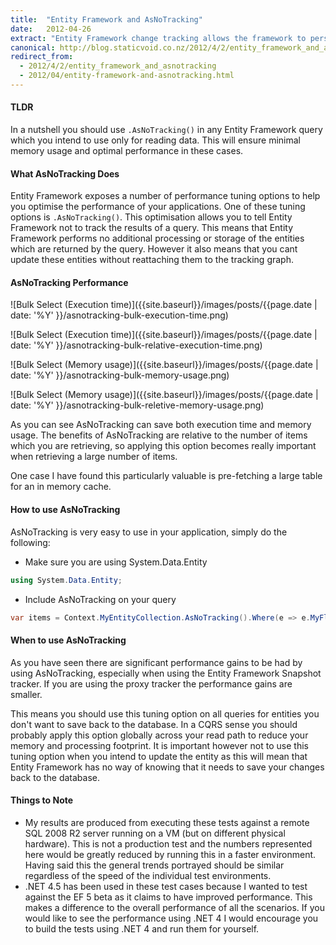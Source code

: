 ```yaml
---
title:  "Entity Framework and AsNoTracking"
date:   2012-04-26
extract: "Entity Framework change tracking allows the framework to persist only changed data to the database, however this comes at a performance cost. This post discusses the performance impacts of change tracking and when its appropriate to switch it off."
canonical: http://blog.staticvoid.co.nz/2012/4/2/entity_framework_and_asnotracking
redirect_from:
  - 2012/4/2/entity_framework_and_asnotracking
  - 2012/04/entity-framework-and-asnotracking.html
---
```

#### TLDR
In a nutshell you should use `.AsNoTracking()` in any Entity Framework query which you intend to use only for reading data. This will ensure minimal memory usage and optimal performance in these cases.

#### What AsNoTracking Does
Entity Framework exposes a number of  performance tuning options to help you optimise the performance of your applications. One of these tuning options is `.AsNoTracking()`. This optimisation allows you to tell Entity Framework not to track the results of a query. This means that Entity Framework performs no additional processing or storage of the entities which are returned by the query. However it also means that you cant update these entities without reattaching them to the tracking graph.

#### AsNoTracking Performance

![Bulk Select (Execution time)]({{site.baseurl}}/images/posts/{{page.date | date: '%Y' }}/asnotracking-bulk-execution-time.png)

![Bulk Select (Execution time)]({{site.baseurl}}/images/posts/{{page.date | date: '%Y' }}/asnotracking-bulk-relative-execution-time.png)

![Bulk Select (Memory usage)]({{site.baseurl}}/images/posts/{{page.date | date: '%Y' }}/asnotracking-bulk-memory-usage.png)

![Bulk Select (Memory usage)]({{site.baseurl}}/images/posts/{{page.date | date: '%Y' }}/asnotracking-bulk-reletive-memory-usage.png)

As you can see AsNoTracking can save both execution time and memory usage. The benefits of AsNoTracking are relative to the number of items which you are retrieving, so applying this option becomes really important when retrieving a large number of items.

One case I have found this particularly valuable is pre-fetching a large table for an in memory cache.

#### How to use AsNoTracking

AsNoTracking is very easy to use in your application, simply do the following:

 - Make sure you are using System.Data.Entity
 ``` csharp
 using System.Data.Entity;
 ```
 - Include AsNoTracking on your query
 ``` csharp
 var items = Context.MyEntityCollection.AsNoTracking().Where(e => e.MyFlag);
 ```

#### When to use AsNoTracking

As you have seen there are significant performance gains to be had by using AsNoTracking, especially when using the Entity Framework Snapshot tracker. If you are using the proxy tracker the performance gains are smaller.

This means you should use this tuning option on all queries for entities you don't want to save back to the database. In a CQRS sense you should probably apply this option globally across your read path to reduce your memory and processing footprint.
It is important however not to use this tuning option when you intend to update the entity as this will mean that Entity Framework has no way of knowing that it needs to save your changes back to the database.

#### Things to Note

 - My results are produced from executing these tests against a remote SQL 2008 R2 server running on a VM (but on different physical hardware). This is not a production test and the numbers represented here would be greatly reduced by running this in a faster environment. Having said this the general trends portrayed should be similar regardless of the speed of the individual test environments.
 - .NET 4.5 has been used in these test cases because I wanted to test against the EF 5 beta as it claims to have improved performance. This makes a difference to the overall performance of all the scenarios. If you would like to see the performance using .NET 4 I would encourage you to build the tests using .NET 4 and run them for yourself.
